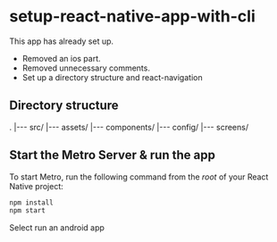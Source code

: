 # setup-react-native-app-with-cli

This app has already set up.
* Removed an ios part.
* Removed unnecessary comments.
* Set up a directory structure and react-navigation

## Directory structure
.
  |---  src/
  |---  assets/
  |---  components/
  |---  config/
  |---  screens/

## Start the Metro Server & run the app

To start Metro, run the following command from the _root_ of your React Native project:

```bash
npm install
npm start
```

Select run an android app
